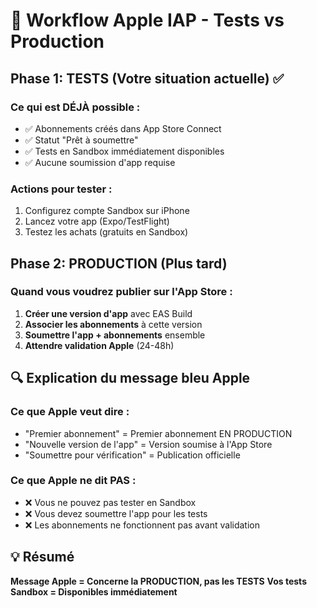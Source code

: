 # 🎯 Workflow Apple IAP - Tests vs Production

## Phase 1: TESTS (Votre situation actuelle) ✅

### Ce qui est DÉJÀ possible :
- ✅ Abonnements créés dans App Store Connect
- ✅ Statut "Prêt à soumettre" 
- ✅ Tests en Sandbox immédiatement disponibles
- ✅ Aucune soumission d'app requise

### Actions pour tester :
1. Configurez compte Sandbox sur iPhone
2. Lancez votre app (Expo/TestFlight)
3. Testez les achats (gratuits en Sandbox)

## Phase 2: PRODUCTION (Plus tard)

### Quand vous voudrez publier sur l'App Store :
1. **Créer une version d'app** avec EAS Build
2. **Associer les abonnements** à cette version
3. **Soumettre l'app + abonnements** ensemble
4. **Attendre validation Apple** (24-48h)

## 🔍 Explication du message bleu Apple

### Ce que Apple veut dire :
- "Premier abonnement" = Premier abonnement EN PRODUCTION
- "Nouvelle version de l'app" = Version soumise à l'App Store
- "Soumettre pour vérification" = Publication officielle

### Ce que Apple ne dit PAS :
- ❌ Vous ne pouvez pas tester en Sandbox
- ❌ Vous devez soumettre l'app pour les tests
- ❌ Les abonnements ne fonctionnent pas avant validation

## 💡 Résumé
**Message Apple = Concerne la PRODUCTION, pas les TESTS**
**Vos tests Sandbox = Disponibles immédiatement**